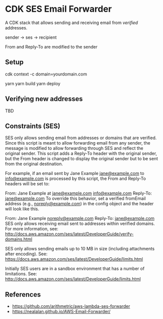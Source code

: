 # CDK SES Email Forwarder

A CDK stack that allows sending and receiving email from *verified* addresses.

sender -> ses -> recipient

From and Reply-To are modified to the sender

## Setup

cdk context -c domain=yourdomain.com

yarn
yarn build
yarn deploy

## Verifying new addresses
TBD

## Constraints (SES)

SES only allows sending email from addresses or domains that are verified. Since this script is meant to allow forwarding email from any sender, the message is modified to allow forwarding through SES and reflect the original sender. This script adds a Reply-To header with the original sender, but the From header is changed to display the original sender but to be sent from the original destination.

For example, if an email sent by Jane Example <jane@example.com> to info@example.com is processed by this script, the From and Reply-To headers will be set to:

From: Jane Example at jane@example.com <info@example.com>
Reply-To: jane@example.com
To override this behavior, set a verified fromEmail address (e.g., noreply@example.com) in the config object and the header will look like this.

From: Jane Example <noreply@example.com>
Reply-To: jane@example.com
SES only allows receiving email sent to addresses within verified domains. For more information, see: http://docs.aws.amazon.com/ses/latest/DeveloperGuide/verify-domains.html

SES only allows sending emails up to 10 MB in size (including attachments after encoding). See: https://docs.aws.amazon.com/ses/latest/DeveloperGuide/limits.html

Initially SES users are in a sandbox environment that has a number of limitations. See: http://docs.aws.amazon.com/ses/latest/DeveloperGuide/limits.html



## References
- https://github.com/arithmetric/aws-lambda-ses-forwarder
- https://nealalan.github.io/AWS-Email-Forwarder/